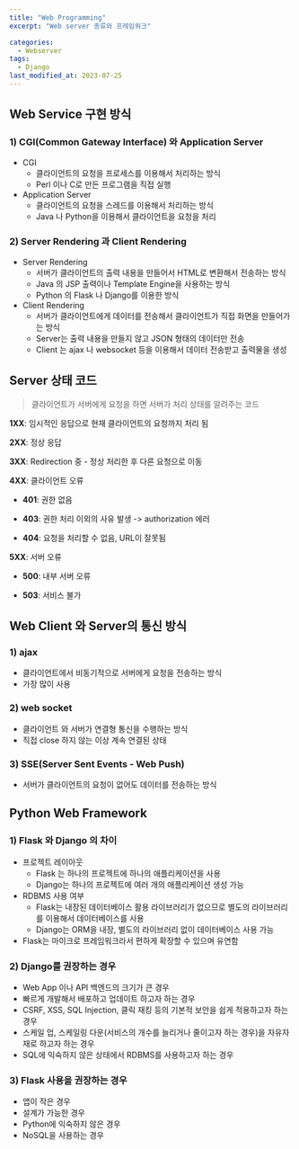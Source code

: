 ```yaml
---
title: "Web Programming"
excerpt: "Web server 종류와 프레임워크"

categories:
  - Webserver
tags:
  - Django
last_modified_at: 2023-07-25
---
```


## Web Service 구현 방식

### 1) CGI(Common Gateway Interface) 와 Application Server

- CGI
    - 클라이언트의 요청을 프로세스를 이용해서 처리하는 방식
    - Perl 이나 C로 만든 프로그램을 직접 실행
- Application Server
    - 클라이언트의 요청을 스레드를 이용해서 처리하는 방식
    - Java 나 Python을 이용해서 클라이언트을 요청을 처리

### 2) Server Rendering 과 Client Rendering

- Server Rendering
    - 서버가 클라이언트의 출력 내용을 만들어서 HTML로 변환해서 전송하는 방식
    - Java 의 JSP 출력이나 Template Engine을 사용하는 방식
    - Python 의 Flask 나 Django를 이용한 방식
- Client Rendering
    - 서버가 클라이언트에게 데이터를 전송해서 클라이언트가 직접 화면을 만들어가는 방식
    - Server는 출력 내용을 만들지 않고 JSON 형태의 데이터만 전송
    - Client 는 ajax 나 websocket 등을 이용해서 데이터 전송받고 출력물을 생성

## Server 상태 코드

> 클라이언트가 서버에게 요청을 하면 서버가 처리 상태를 알려주는 코드
> 

**1XX**: 임시적인 응답으로 현재 클라이언트의 요청까지 처리 됨

**2XX**: 정상 응답

**3XX**: Redirection 중 - 정상 처리한 후 다른 요청으로 이동

**4XX**: 클라이언트 오류

- **401**: 권한 없음

- **403**: 권한 처리 이외의 사유 발생 -> authorization 에러

- **404**: 요청을 처리할 수 없음, URL이 잘못됨

**5XX**: 서버 오류

- **500**: 내부 서버 오류

- **503**: 서비스 불가

## Web Client 와 Server의 통신 방식

### 1) ajax

- 클라이언트에서 비동기적으로 서버에게 요청을 전송하는 방식
- 가장 많이 사용

### 2) web socket

- 클라이언트 와 서버가 연결형 통신을 수행하는 방식
- 직접 close 하지 않는 이상 계속 연결된 상태

### 3) SSE(Server Sent Events - Web Push)

- 서버가 클라이언트의 요청이 없어도 데이터를 전송하는 방식

## Python Web Framework

### 1) Flask 와 Django 의 차이

- 프로젝트 레이아웃
    - Flask 는 하나의 프로젝트에 하나의 애플리케이션을 사용
    - Django는 하나의 프로젝트에 여러 개의 애플리케이션 생성 가능
- RDBMS 사용 여부
    - Flask는 내장된 데이터베이스 활용 라이브러리가 없으므로 별도의 라이브러리를 이용해서 데이터베이스를 사용
    - Django는 ORM을 내장, 별도의 라이브러리 없이 데이터베이스 사용 가능
- Flask는 마이크로 프레임워크라서 편하게 확장할 수 있으며 유연함

### 2) Django를 권장하는 경우

- Web App 이나 API 백엔드의 크기가 큰 경우
- 빠르게 개발해서 배포하고 업데이트 하고자 하는 경우
- CSRF, XSS, SQL Injection, 클릭 재킹 등의 기본적 보안을 쉽게 적용하고자 하는 경우
- 스케일 업, 스케일링 다운(서비스의 개수를 늘리거나 줄이고자 하는 경우)을 자유자재로 하고자 하는 경우
- SQL에 익숙하지 않은 상태에서 RDBMS를 사용하고자 하는 경우

### 3) Flask 사용을 권장하는 경우

- 앱이 작은 경우
- 설계가 가능한 경우
- Python에 익숙하지 않은 경우
- NoSQL을 사용하는 경우